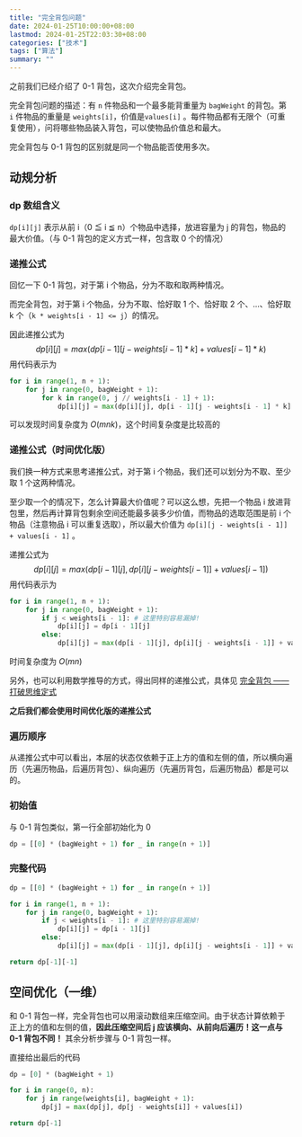 ```yaml
---
title: "完全背包问题"
date: 2024-01-25T10:00:00+08:00
lastmod: 2024-01-25T22:03:30+08:00
categories: ["技术"]
tags: ["算法"]
summary: ""
---
```


之前我们已经介绍了 0-1 背包，这次介绍完全背包。

完全背包问题的描述：有 `n` 件物品和一个最多能背重量为 `bagWeight` 的背包。第 `i` 件物品的重量是 `weights[i]`，价值是`values[i]` 。每件物品都有无限个（可重复使用），问将哪些物品装入背包，可以使物品价值总和最大。

完全背包与 0-1 背包的区别就是同一个物品能否使用多次。

## 动规分析

### dp 数组含义

`dp[i][j]` 表示从前 i（0 ≦ i ≦ n）个物品中选择，放进容量为 j 的背包，物品的最大价值。（与 0-1 背包的定义方式一样，包含取 0 个的情况）

### 递推公式

回忆一下 0-1 背包，对于第 i 个物品，分为不取和取两种情况。

而完全背包，对于第 i 个物品，分为不取、恰好取 1 个、恰好取 2 个、...、恰好取 k 个（`k * weights[i - 1] <= j`）的情况。

因此递推公式为
$$
dp[i][j] = max(dp[i - 1][j - weights[i - 1] * k] + values[i - 1] * k)
$$
用代码表示为
```python
for i in range(1, n + 1):
    for j in range(0, bagWeight + 1):
        for k in range(0, j // weights[i - 1] + 1):
            dp[i][j] = max(dp[i][j], dp[i - 1][j - weights[i - 1] * k] + values[i - 1] * k)
```
可以发现时间复杂度为 $O(mnk)$，这个时间复杂度是比较高的

### 递推公式（时间优化版）

我们换一种方式来思考递推公式，对于第 i 个物品，我们还可以划分为不取、至少取 1 个这两种情况。

至少取一个的情况下，怎么计算最大价值呢？可以这么想，先把一个物品 i 放进背包里，然后再计算背包剩余空间还能最多装多少价值，而物品的选取范围是前 i 个物品（注意物品 i 可以重复选取），所以最大价值为 `dp[i][j - weights[i - 1]] + values[i - 1]` 。

递推公式为
$$
dp[i][j] = max(dp[i - 1][j], dp[i][j - weights[i - 1]] + values[i - 1])
$$
用代码表示为
```python
for i in range(1, n + 1):
    for j in range(0, bagWeight + 1):
        if j < weights[i - 1]: # 这里特别容易漏掉!
            dp[i][j] = dp[i - 1][j]
        else:
            dp[i][j] = max(dp[i - 1][j], dp[i][j - weights[i - 1]] + values[i - 1])
```
时间复杂度为 $O(mn)$

另外，也可以利用数学推导的方式，得出同样的递推公式，具体见 [完全背包 —— 打破思维定式](https://zhuanlan.zhihu.com/p/445009442)

**之后我们都会使用时间优化版的递推公式**

### 遍历顺序

从递推公式中可以看出，本层的状态仅依赖于正上方的值和左侧的值，所以横向遍历（先遍历物品，后遍历背包）、纵向遍历（先遍历背包，后遍历物品）都是可以的。

### 初始值

与 0-1 背包类似，第一行全部初始化为 0

```python
dp = [[0] * (bagWeight + 1) for _ in range(n + 1)]
```

### 完整代码

```python
dp = [[0] * (bagWeight + 1) for _ in range(n + 1)]

for i in range(1, n + 1):
    for j in range(0, bagWeight + 1):
        if j < weights[i - 1]: # 这里特别容易漏掉!
            dp[i][j] = dp[i - 1][j]
        else:
            dp[i][j] = max(dp[i - 1][j], dp[i][j - weights[i - 1]] + values[i - 1])

return dp[-1][-1]
```

## 空间优化（一维）

和 0-1 背包一样，完全背包也可以用滚动数组来压缩空间。由于状态计算依赖于正上方的值和左侧的值，**因此压缩空间后 j 应该横向、从前向后遍历！这一点与 0-1 背包不同！** 其余分析步骤与 0-1 背包一样。

直接给出最后的代码

```python
dp = [0] * (bagWeight + 1)

for i in range(0, n):
    for j in range(weights[i], bagWeight + 1):
        dp[j] = max(dp[j], dp[j - weights[i]] + values[i])

return dp[-1]
```
